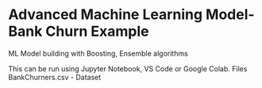 # Advanced Machine Learning Model-Bank Churn Example
ML Model building with Boosting, Ensemble algorithms

This can be run using Jupyter Notebook, VS Code or Google Colab. 
Files 
BankChurners.csv - Dataset


